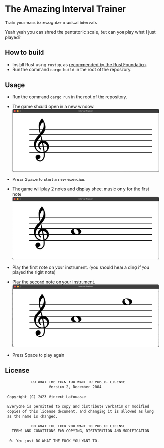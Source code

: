 # The Amazing Interval Trainer

Train your ears to recognize musical intervals

Yeah yeah you can shred the pentatonic scale, but can you play what I just played?

## How to build

- Install Rust using `rustup`, as [recommended by the Rust Foundation](https://www.rust-lang.org/tools/install).
- Run the command `cargo build` in the root of the repository.

## Usage

- Run the command `cargo run` in the root of the repository.
- The game should open in a new window.
![Empty staff](aux/figures/empty_staff.png?raw=true)

- Press Space to start a new exercise.
- The game will play 2 notes and display sheet music only for the first note
![One note](aux/figures/one_note.png?raw=true)

- Play the first note on your instrument. (you should hear a ding if you played the right note)
- Play the second note on your instrument.
![Two notes](aux/figures/two_notes.png?raw=true)

- Press Space to play again

## License 
```
            DO WHAT THE FUCK YOU WANT TO PUBLIC LICENSE
                    Version 2, December 2004

 Copyright (C) 2023 Vincent Lafouasse

 Everyone is permitted to copy and distribute verbatim or modified
 copies of this license document, and changing it is allowed as long
 as the name is changed.

            DO WHAT THE FUCK YOU WANT TO PUBLIC LICENSE
   TERMS AND CONDITIONS FOR COPYING, DISTRIBUTION AND MODIFICATION

  0. You just DO WHAT THE FUCK YOU WANT TO.
```
